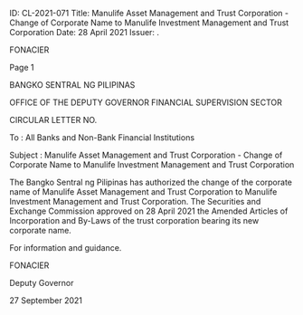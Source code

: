 ID: CL-2021-071
Title: Manulife Asset Management and Trust Corporation - Change of Corporate Name to Manulife Investment Management and Trust Corporation
Date: 28 April 2021
Issuer: .

FONACIER

Page 1

BANGKO SENTRAL NG PILIPINAS

OFFICE OF THE DEPUTY GOVERNOR FINANCIAL SUPERVISION SECTOR

CIRCULAR LETTER NO.

To : All Banks and Non-Bank Financial Institutions

Subject : Manulife Asset Management and Trust Corporation - Change of Corporate Name to Manulife Investment Management and Trust Corporation

The Bangko Sentral ng Pilipinas has authorized the change of the corporate name of Manulife Asset Management and Trust Corporation to Manulife Investment Management and Trust Corporation. The Securities and Exchange Commission approved on 28 April 2021 the Amended Articles of Incorporation and By-Laws of the trust corporation bearing its new corporate name.

For information and guidance.

FONACIER

Deputy Governor

27 September 2021